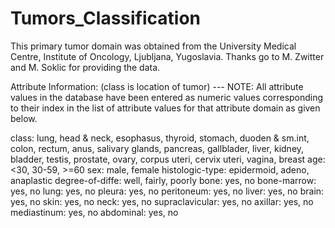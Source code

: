 # Tumors_Classification

This primary tumor domain was obtained from the University Medical Centre, Institute of Oncology, Ljubljana, Yugoslavia. Thanks go to M. Zwitter and M. Soklic for providing the data.

Attribute Information: (class is location of tumor) --- NOTE: All attribute values in the database have been entered as numeric values corresponding to their index in the list of attribute values for that attribute domain as given below.

class: lung, head & neck, esophasus, thyroid, stomach, duoden & sm.int, colon, rectum, anus, salivary glands, pancreas, gallblader, liver, kidney, bladder, testis, prostate, ovary, corpus uteri, cervix uteri, vagina, breast
age: <30, 30-59, >=60
sex: male, female
histologic-type: epidermoid, adeno, anaplastic
degree-of-diffe: well, fairly, poorly
bone: yes, no
bone-marrow: yes, no
lung: yes, no
pleura: yes, no
peritoneum: yes, no
liver: yes, no
brain: yes, no
skin: yes, no
neck: yes, no
supraclavicular: yes, no
axillar: yes, no
mediastinum: yes, no
abdominal: yes, no
